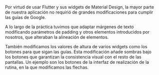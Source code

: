 Por virtud de usar Flutter y sus widgets de Material Design, la mayor parte de
nuestra aplicación no requirió de grandes modificaciones para cumplir las guías
de Google.

A lo largo de la práctica tuvimos que adaptar márgenes de texto modificando
parámetros de padding y otros elementos introducidos por nosotros, que
alteraban la alineación de elementos.

También modificamos los valores de altura de varios widgets como los botones
para que sigan las guías. Esta modificación añade sombras bajo los botones
que garantizan la consistencia visual con el resto de las pantallas.
Un ejemplo son los botones de la interfaz de realización de la rutina, en la
que modificamos las flechas.


